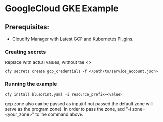 # GoogleCloud GKE Example

## Prerequisites:

  * Cloudify Manager with Latest GCP and Kubernetes Plugins.

### Creating secrets

Replace <value> with actual values, without the <>

```shell
cfy secrets create gcp_credentials -f </path/to/service_account.json>
```


### Running the example

```shell
cfy install blueprint.yaml -i resource_prefix=<value>
```
gcp zone also can be passed as input(if not passed the default zone will serve as the program zone).
In order to pass the zone, add "-i zone=<your_zone>" to the command above.